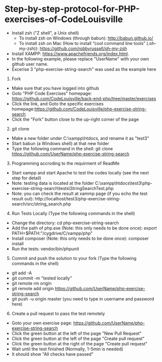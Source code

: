 # Step-by-step-protocol-for-PHP-exercises-of-CodeLouisville

* Install zsh ("Z shell", a Unix shell)
  * To install zsh on Windows (through babun): http://babun.github.io/
  * To install zsh on Mac (How to install “cool command line tools” (.oh-my-zsh)): https://github.com/robbyrussell/oh-my-zsh
* Install XAMPP: https://www.apachefriends.org/index.html. 
* In the following example, please replace "UserName" with your own github user name. 
* Excerise 3 "php-exercise-string-search" was used as the example here
 
1. Fork
  * Make sure that you have logged into github
  * Goto "PHP Code Exercises" homepage: https://github.com/CodeLouisville/back-end-php/tree/master/exercises
  * Click the link, and Goto the specific exercises homepage:https://github.com/CodeLouisville/php-exercise-string-search
  * Click the "Fork" button close to the up-right corner of the page

2. git clone
  * Make a new folder under C:\xampp\htdocs, and rename it as "test3"
  * Start babun (a Windows shell) at that new folder 
  * Type the following command in the shell: git clone https://github.com/UserName/php-exercise-string-search


3. Programming accroding to the requirment of ReadMe
  * Start xampp and start Apache to test the codes locally (see the next step for detail)
  * Note: testing data is located at the folder C:\xampp\htdocs\test3\php-exercise-string-search\tests\StringSearchTest.php
  * Note: you can check the result at xammp page (if you echo the test result out): http://localhost/test3/php-exercise-string-search/src/string_search.php


4.  Run Tests Locally (Type the following commands in the shell)
  * Change the directory: cd php-exercise-string-search
  * Add the path of php.exe (Note: this only needs to be done once): export PATH=$PATH:"/cygdrive/C/xampp/php"
  * Install composer (Note: this only needs to be done once): composer install
  * Run the tests: vendor/bin/phpunit

5. Commit and push the solution to your fork (Type the following commands in the shell)
  * git add -A
  * git commit -m "tested locally"
  * git remote rm origin
  * git remote add origin https://github.com/UserName/php-exercise-string-search
  * git push -u origin master	(you need to type in username and password here)


6. Create a pull request to pass the test remotely
  * Goto your own exercise page: https://github.com/UserName/php-exercise-string-search
  * Click the green button at the left of the page "New Pull Request"
  * Click the green button at the left of the page "Create pull request"
  * Click the green button at the right of the page "Create pull request"
  * Wait until the test finished (Normally, 1-5min is needed)
  * It should show "All checks have passed"
